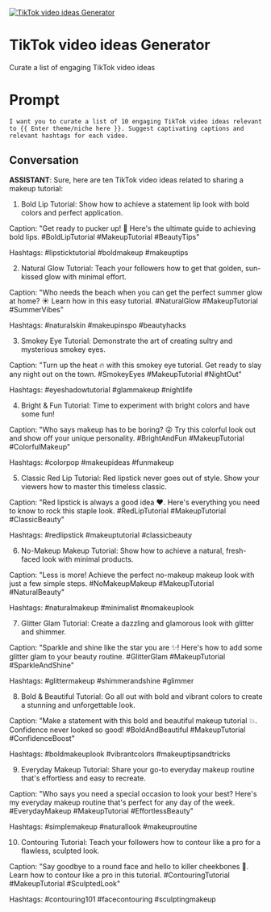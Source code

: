 
[![TikTok video ideas Generator ](https://flow-prompt-covers.s3.us-west-1.amazonaws.com/icon/minimalist/mini_11.png)]()
# TikTok video ideas Generator  
Curate a list of engaging TikTok video ideas

# Prompt

```
I want you to curate a list of 10 engaging TikTok video ideas relevant to {{ Enter theme/niche here }}. Suggest captivating captions and relevant hashtags for each video.

```

## Conversation

**ASSISTANT**: Sure, here are ten TikTok video ideas related to sharing a makeup tutorial:



1. Bold Lip Tutorial: Show how to achieve a statement lip look with bold colors and perfect application.



Caption: "Get ready to pucker up! 💋 Here's the ultimate guide to achieving bold lips. #BoldLipTutorial #MakeupTutorial #BeautyTips"



Hashtags: #lipsticktutorial #boldmakeup #makeuptips



2. Natural Glow Tutorial: Teach your followers how to get that golden, sun-kissed glow with minimal effort.



Caption: "Who needs the beach when you can get the perfect summer glow at home? ☀️ Learn how in this easy tutorial. #NaturalGlow #MakeupTutorial #SummerVibes"



Hashtags: #naturalskin #makeupinspo #beautyhacks



3. Smokey Eye Tutorial: Demonstrate the art of creating sultry and mysterious smokey eyes.



Caption: "Turn up the heat 🔥 with this smokey eye tutorial. Get ready to slay any night out on the town. #SmokeyEyes #MakeupTutorial #NightOut"



Hashtags: #eyeshadowtutorial #glammakeup #nightlife



4. Bright & Fun Tutorial: Time to experiment with bright colors and have some fun!



Caption: "Who says makeup has to be boring? 😜 Try this colorful look out and show off your unique personality. #BrightAndFun #MakeupTutorial #ColorfulMakeup"



Hashtags: #colorpop #makeupideas #funmakeup



5. Classic Red Lip Tutorial: Red lipstick never goes out of style. Show your viewers how to master this timeless classic.



Caption: "Red lipstick is always a good idea ❤️. Here's everything you need to know to rock this staple look. #RedLipTutorial #MakeupTutorial #ClassicBeauty"



Hashtags: #redlipstick #makeuptutorial #classicbeauty



6. No-Makeup Makeup Tutorial: Show how to achieve a natural, fresh-faced look with minimal products.



Caption: "Less is more! Achieve the perfect no-makeup makeup look with just a few simple steps. #NoMakeupMakeup #MakeupTutorial #NaturalBeauty"



Hashtags: #naturalmakeup #minimalist #nomakeuplook



7. Glitter Glam Tutorial: Create a dazzling and glamorous look with glitter and shimmer.



Caption: "Sparkle and shine like the star you are ✨! Here's how to add some glitter glam to your beauty routine. #GlitterGlam #MakeupTutorial #SparkleAndShine"



Hashtags: #glittermakeup #shimmerandshine #glimmer



8. Bold & Beautiful Tutorial: Go all out with bold and vibrant colors to create a stunning and unforgettable look.



Caption: "Make a statement with this bold and beautiful makeup tutorial 💥. Confidence never looked so good! #BoldAndBeautiful #MakeupTutorial #ConfidenceBoost"



Hashtags: #boldmakeuplook #vibrantcolors #makeuptipsandtricks



9. Everyday Makeup Tutorial: Share your go-to everyday makeup routine that's effortless and easy to recreate.



Caption: "Who says you need a special occasion to look your best? Here's my everyday makeup routine that's perfect for any day of the week. #EverydayMakeup #MakeupTutorial #EffortlessBeauty"



Hashtags: #simplemakeup #naturallook #makeuproutine



10. Contouring Tutorial: Teach your followers how to contour like a pro for a flawless, sculpted look.



Caption: "Say goodbye to a round face and hello to killer cheekbones 🤩. Learn how to contour like a pro in this tutorial. #ContouringTutorial #MakeupTutorial #SculptedLook"



Hashtags: #contouring101 #facecontouring #sculptingmakeup


